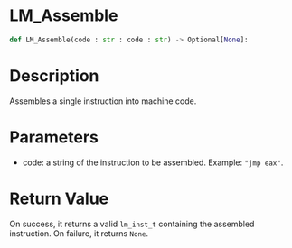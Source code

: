 # LM_Assemble

```python
def LM_Assemble(code : str : code : str) -> Optional[None]:
```

# Description

Assembles a single instruction into machine code.

# Parameters

- code: a string of the instruction to be assembled. Example: `"jmp eax"`.

# Return Value

On success, it returns a valid `lm_inst_t` containing the assembled instruction. On failure, it returns `None`.

